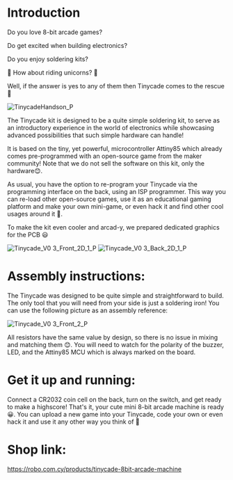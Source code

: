 # Introduction
Do you love 8-bit arcade games?

Do get excited when building electronics?

Do you enjoy soldering kits?

🤷 How about riding unicorns? 🤷

Well, if the answer is yes to any of them then Tinycade comes to the rescue 🚀 

![TinycadeHandson_P](https://user-images.githubusercontent.com/90136800/179738511-d3f68d56-4e3e-4ab1-9bc8-85a18d2713f8.png)

The Tinycade kit is designed to be a quite simple soldering kit, to serve as an introductory experience in the world of electronics while showcasing advanced possibilities that such simple hardware can handle!

It is based on the tiny, yet powerful, microcontroller Attiny85 which already comes pre-programmed with an open-source game from the maker community! Note that we do not sell the software on this kit, only the hardware😊.

As usual, you have the option to re-program your Tinycade via the programming interface on the back, using an ISP programmer. This way you can re-load other open-source games, use it as an educational gaming platform and make your own mini-game, or even hack it and find other cool usages around it 👾.

To make the kit even cooler and arcad-y, we prepared dedicated graphics for the PCB 😃   

![Tinycade_V0 3_Front_2D_1_P](https://user-images.githubusercontent.com/90136800/179738717-36f54a90-c16d-4f93-a736-e12e768658b7.png)
![Tinycade_V0 3_Back_2D_1_P](https://user-images.githubusercontent.com/90136800/179738757-9863f66d-fe09-404c-b703-194978c32dcd.png)

# Assembly instructions:

The Tinycade was designed to be quite simple and straightforward to build. The only tool that you will need from your side is just a soldering iron! You can use the following picture as an assembly reference:

![Tinycade_V0 3_Front_2_P](https://user-images.githubusercontent.com/90136800/179738860-217ec217-35d1-47de-a483-d932a49fd522.png)

All resistors have the same value by design, so there is no issue in mixing and matching them 😊. You will need to watch for the polarity of the buzzer, LED, and the Attiny85 MCU which is always marked on the board.

# Get it up and running:

Connect a CR2032 coin cell on the back, turn on the switch, and get ready to make a highscore! That's it, your cute mini 8-bit arcade machine is ready😀. You can upload a new game into your Tinycade, code your own or even hack it and use it any other way you think of 🦄

# Shop link:
https://robo.com.cy/products/tinycade-8bit-arcade-machine
